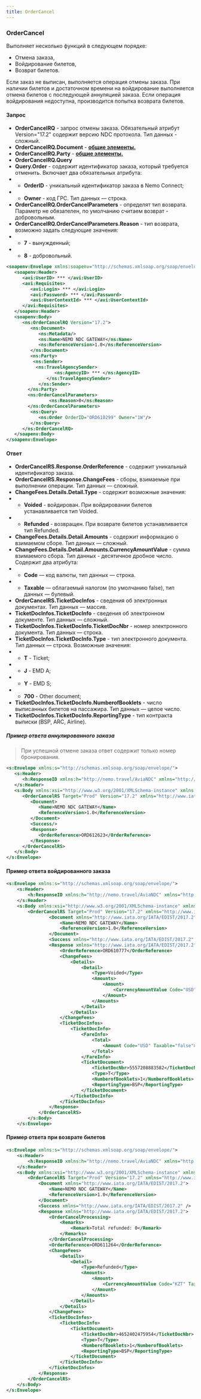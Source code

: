 ```yaml
---
title: OrderCancel
---
```


### OrderCancel
Выполняет несколько функций в следующем порядке:
-	Отмена заказа,
-	Войдирование билетов,
-	Возврат билетов.

Если заказ не выписан, выполняется операция отмены заказа. При наличии билетов и достаточном времени на войдирование выполняется отмена билетов с последующей аннуляцией заказа. Если операция войдирования недоступна, производится попытка возврата билетов.

#### Запрос
-	**OrderCancelRQ** - запрос отмены заказа. Обязательный атрибут Version="17.2" содержит версию NDC протокола. Тип данных - сложный.
-	**OrderCancelRQ.Document** - **[общие элементы.](/ndc/ndc_element)**
-	**OrderCancelRQ.Party** - **[общие элементы.](/ndc/ndc_element)**
-	**OrderCancelRQ.Query** 
-	**Query.Order** - содержит идентификатор заказа, который требуется отменить. Включает два обязательных атрибута:
-	-	**OrderID** - уникальный идентификатор заказа в Nemo Connect;
-	-	**Owner** - код ГРС. Тип данных — строка.
-	**OrderCancelRQ.OrderCancelParameters** - определят тип возврата. Параметр не обязателен, по умолчанию считаем возврат - добровольным.
-	**OrderCancelRQ.OrderCancelParameters.Reason** - тип возврата, возможно задать следующие значения:
-	-	**7** - вынужденный;
-	-	**8** - добровольный. 
	
```xml
<soapenv:Envelope xmlns:soapenv="http://schemas.xmlsoap.org/soap/envelope/" xmlns:avi="http://nemo.travel/AviaNDC" xmlns:ns="http://www.iata.org/IATA/EDIST/2017.2">
   <soapenv:Header>
      <avi:UserID> *** </avi:UserID>
      <avi:Requisites>
         <avi:Login> *** </avi:Login>
         <avi:Password> *** </avi:Password>
         <avi:UserContextId> *** </avi:UserContextId>
      </avi:Requisites>
   </soapenv:Header>
   <soapenv:Body>
      <ns:OrderCancelRQ Version="17.2">
         <ns:Document>
            <ns:Metadata/>
            <ns:Name>NEMO NDC GATEWAY</ns:Name>
            <ns:ReferenceVersion>1.0</ns:ReferenceVersion>
         </ns:Document>
         <ns:Party>
          <ns:Sender>
           <ns:TravelAgencySender>
                  <ns:AgencyID> *** </ns:AgencyID>
               </ns:TravelAgencySender>            
            </ns:Sender>
        </ns:Party>
        <ns:OrderCancelParameters>
        		<ns:Reason>8</ns:Reason>
        </ns:OrderCancelParameters>
         <ns:Query>
            <ns:Order OrderID="ORD610299" Owner="1W"/>
         </ns:Query>
      </ns:OrderCancelRQ>
   </soapenv:Body>
</soapenv:Envelope>
```

#### Ответ
-	**OrderCancelRS.Response.OrderReference** - содержит уникальный идентификатор заказа.
-	**OrderCancelRS.Response.ChangeFees** - сборы, взимаемые при выполнении операции. Тип данных — сложный.
-	**ChangeFees.Details.Detail.Type** - содержит возможные значения:
-	- **Voided** - войдирован. При войдировании билетов устанавливается тип Voided.
-	- **Refunded** - возвращен. При возврате билетов устанавливается тип Refunded.
-	**ChangeFees.Details.Detail.Amounts** - содержит информацию о взимаемом сборе. Тип данных — сложный.
-	**ChangeFees.Details.Detail.Amounts.CurrencyAmountValue** - сумма взимаемого сбора. Тип данных - десятичное дробное число. Содержит два атрибута: 
-	- **Code** — код валюты, тип данных — строка.
-	- **Taxable** — облагаемый налогом (по умолчанию false), тип данных — булевый.
-	**OrderCancelRS.TicketDocInfos** - сведения об электронных документах. Тип данных — массив.
-	**TicketDocInfos.TicketDocInfo** - сведения об электронном документе. Тип данных — сложный.
-	**TicketDocInfos.TicketDocInfo.TicketDocNbr** - номер электронного документа. Тип данных — строка.
-	**TicketDocInfos.TicketDocInfo.Type** - тип электронного документа. Тип данных — строка. Возможные значения:
-	- **T** - Ticket;
-	- **J** - EMD A;
-	- **Y** - EMD S;
-	- **700** - Other document;
-	**TicketDocInfos.TicketDocInfo.NumberofBooklets** - число выписанных билетов на пассажира. Тип данных — целое число.
-	**TicketDocInfos.TicketDocInfo.ReportingType** - тип контракта выписки (BSP, ARC, Airline).

##### Пример ответа аннулированного заказа

>  При успешной отмене заказа ответ содержит только номер бронирования.

```xml
<s:Envelope xmlns:s="http://schemas.xmlsoap.org/soap/envelope/">
   <s:Header>
      <h:ResponseID xmlns:h="http://nemo.travel/AviaNDC" xmlns="http://nemo.travel/AviaNDC">144227053</h:ResponseID>
   </s:Header>
   <s:Body xmlns:xsi="http://www.w3.org/2001/XMLSchema-instance" xmlns:xsd="http://www.w3.org/2001/XMLSchema">
      <OrderCancelRS Target="Prod" Version="17.2" xmlns="http://www.iata.org/IATA/EDIST/2017.2">
         <Document>
            <Name>NEMO NDC GATEWAY</Name>
            <ReferenceVersion>1.0</ReferenceVersion>
         </Document>
         <Success/>
         <Response>
            <OrderReference>ORD612623</OrderReference>
         </Response>
      </OrderCancelRS>
   </s:Body>
</s:Envelope>
```
#### Пример ответа войдированного заказа

```xml
<s:Envelope xmlns:s="http://schemas.xmlsoap.org/soap/envelope/">
	<s:Header>
		<h:ResponseID xmlns:h="http://nemo.travel/AviaNDC" xmlns="http://nemo.travel/AviaNDC">144227098</h:ResponseID>
	</s:Header>
	<s:Body xmlns:xsi="http://www.w3.org/2001/XMLSchema-instance" xmlns:xsd="http://www.w3.org/2001/XMLSchema">
		<OrderCancelRS Target="Prod" Version="17.2" xmlns="http://www.iata.org/IATA/EDIST/2017.2">
				<Document xmlns="http://www.iata.org/IATA/EDIST/2017.2">
					<Name>NEMO NDC GATEWAY</Name>
					<ReferenceVersion>1.0</ReferenceVersion>
				</Document>
				<Success xmlns="http://www.iata.org/IATA/EDIST/2017.2" />
				<Response xmlns="http://www.iata.org/IATA/EDIST/2017.2">
					<OrderReference>ORD610777</OrderReference>
					<ChangeFees>
						<Details>
							<Detail>
								<Type>Voided</Type>
								<Amounts>
									<Amount>
										<CurrencyAmountValue Code="USD" Taxable="false">0.0</CurrencyAmountValue>
									</Amount>
								</Amounts>
							</Detail>
						</Details>
					</ChangeFees>
					<TicketDocInfos>
						<TicketDocInfo>
							<FareInfo>
								<Total>
									<Amount Code="USD" Taxable="false">336.4</Amount>
								</Total>
							</FareInfo>
							<TicketDocument>
								<TicketDocNbr>5557208883582</TicketDocNbr>
								<Type>T</Type>
								<NumberofBooklets>1</NumberofBooklets>
								<ReportingType>BSP</ReportingType>
							</TicketDocument>
						</TicketDocInfo>
					</TicketDocInfos>
				</Response>
			</OrderCancelRS>
		</s:Body>
	</s:Envelope>
```
#### Пример ответа при возврате билетов

```xml
<s:Envelope xmlns:s="http://schemas.xmlsoap.org/soap/envelope/">
	<s:Header>
		<h:ResponseID xmlns:h="http://nemo.travel/AviaNDC" xmlns="http://nemo.travel/AviaNDC">144212553</h:ResponseID>
	</s:Header>
	<s:Body xmlns:xsi="http://www.w3.org/2001/XMLSchema-instance" xmlns:xsd="http://www.w3.org/2001/XMLSchema">
		<OrderCancelRS Target="Prod" Version="17.2" xmlns="http://www.iata.org/IATA/EDIST/2017.2">
			<Document xmlns="http://www.iata.org/IATA/EDIST/2017.2">
				<Name>NEMO NDC GATEWAY</Name>
				<ReferenceVersion>1.0</ReferenceVersion>
			</Document>
			<Success xmlns="http://www.iata.org/IATA/EDIST/2017.2" />
			<Response xmlns="http://www.iata.org/IATA/EDIST/2017.2">
				<OrderCancelProcessing>
					<Remarks>
						<Remark>Total refunded: 0</Remark>
					</Remarks>
				</OrderCancelProcessing>
				<OrderReference>ORD611264</OrderReference>
				<ChangeFees>
					<Details>
						<Detail>
							<Type>Refunded</Type>
							<Amounts>
								<Amount>
									<CurrencyAmountValue Code="KZT" Taxable="false">245460</CurrencyAmountValue>
								</Amount>
							</Amounts>
						</Detail>
					</Details>
				</ChangeFees>
				<TicketDocInfos>
					<TicketDocInfo>
						<TicketDocument>
							<TicketDocNbr>4652402475954</TicketDocNbr>
							<Type>T</Type>
							<NumberofBooklets>1</NumberofBooklets>
							<ReportingType>BSP</ReportingType>
						</TicketDocument>
					</TicketDocInfo>
				</TicketDocInfos>
			</Response>
		</OrderCancelRS>
	</s:Body>
</s:Envelope>
```

